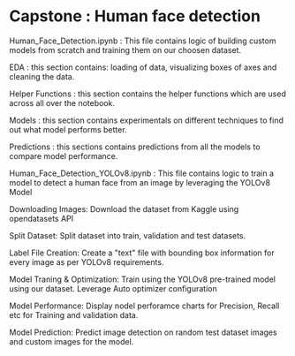 # Capstone : Human face detection


Human_Face_Detection.ipynb :  This file contains logic of building custom models from scratch and training them on our choosen dataset.



  EDA : this section contains: loading of data, visualizing boxes of axes and cleaning the data.

  
  Helper Functions : this section contains the helper functions which are used across all over the notebook.
  
  
  Models : this section contains experimentals on different techniques to find out what model performs better.
  
  
  Predictions : this sections contains predictions from all the models to compare model performance.


Human_Face_Detection_YOLOv8.ipynb :  This file contains logic to train a model to detect a human face from an image by leveraging the YOLOv8 Model

  Downloading Images: Download the dataset from Kaggle using opendatasets API

  Split Dataset: Split dataset into train, validation and test datasets. 
  
  Label File Creation: Create a "text" file with bounding box information for every image as per YOLOv8 requirements.

  Model Traning & Optimization: Train using the YOLOv8 pre-trained model using our dataset. Leverage Auto optimizer configuration

  Model Performance: Display nodel perforamce charts for Precision, Recall etc for Training and validation data. 

  Model Prediction: Predict image detection on random test dataset images and custom images for the model.
  



